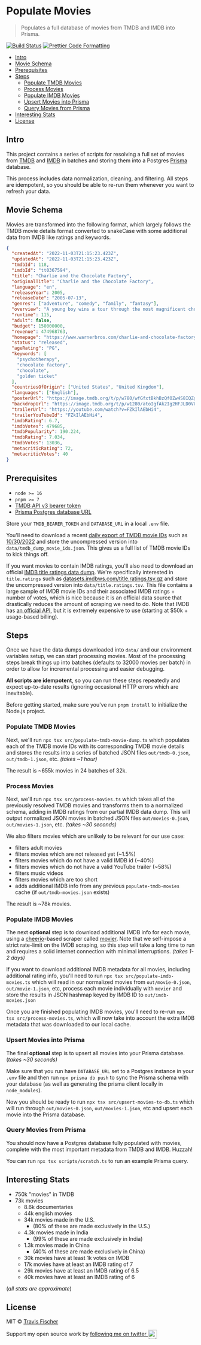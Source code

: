 # Populate Movies <!-- omit in toc -->

> Populates a full database of movies from TMDB and IMDB into Prisma.

[![Build Status](https://github.com/transitive-bullshit/populate-movies/actions/workflows/test.yml/badge.svg)](https://github.com/transitive-bullshit/populate-movies/actions/workflows/test.yml) [![Prettier Code Formatting](https://img.shields.io/badge/code_style-prettier-brightgreen.svg)](https://prettier.io)

- [Intro](#intro)
- [Movie Schema](#movie-schema)
- [Prerequisites](#prerequisites)
- [Steps](#steps)
  - [Populate TMDB Movies](#populate-tmdb-movies)
  - [Process Movies](#process-movies)
  - [Populate IMDB Movies](#populate-imdb-movies)
  - [Upsert Movies into Prisma](#upsert-movies-into-prisma)
  - [Query Movies from Prisma](#query-movies-from-prisma)
- [Interesting Stats](#interesting-stats)
- [License](#license)

## Intro

This project contains a series of scripts for resolving a full set of movies from [TMDB](https://www.themoviedb.org/) and [IMDB](https://imdb.com/) in batches and storing them into a Postgres [Prisma](https://www.prisma.io/) database.

This process includes data normalization, cleaning, and filtering. All steps are idempotent, so you should be able to re-run them whenever you want to refresh your data.

## Movie Schema

Movies are transformed into the following format, which largely follows the TMDB movie details format converted to snakeCase with some additional data from IMDB like ratings and keywords.

```json
{
  "createdAt": "2022-11-03T21:15:23.423Z",
  "updatedAt": "2022-11-03T21:15:23.423Z",
  "tmdbId": 118,
  "imdbId": "tt0367594",
  "title": "Charlie and the Chocolate Factory",
  "originalTitle": "Charlie and the Chocolate Factory",
  "language": "en",
  "releaseYear": 2005,
  "releaseDate": "2005-07-13",
  "genres": ["adventure", "comedy", "family", "fantasy"],
  "overview": "A young boy wins a tour through the most magnificent chocolate factory in the world, led by the world's most unusual candy maker.",
  "runtime": 115,
  "adult": false,
  "budget": 150000000,
  "revenue": 474968763,
  "homepage": "https://www.warnerbros.com/charlie-and-chocolate-factory",
  "status": "released",
  "ageRating": "PG",
  "keywords": [
    "psychotherapy",
    "chocolate factory",
    "chocolate",
    "golden ticket"
  ],
  "countriesOfOrigin": ["United States", "United Kingdom"],
  "languages": ["English"],
  "posterUrl": "https://image.tmdb.org/t/p/w780/wfGfxtBkhBzQfOZw4S8IQZgrH0a.jpg",
  "backdropUrl": "https://image.tmdb.org/t/p/w1280/atoIgfAk2Ig2HFJLD0VUnjiPWEz.jpg",
  "trailerUrl": "https://youtube.com/watch?v=FZkIlAEbHi4",
  "trailerYouTubeId": "FZkIlAEbHi4",
  "imdbRating": 6.7,
  "imdbVotes": 479685,
  "tmdbPopularity": 190.224,
  "tmdbRating": 7.034,
  "tmdbVotes": 13036,
  "metacriticRating": 72,
  "metacriticVotes": 40
}
```

## Prerequisites

- `node >= 16`
- `pnpm >= 7`
- [TMDB API v3 bearer token](https://developers.themoviedb.org/3/getting-started/introduction)
- [Prisma Postgres database URL](https://www.prisma.io/docs/getting-started/setup-prisma/start-from-scratch/relational-databases/connect-your-database-typescript-postgres)

Store your `TMDB_BEARER_TOKEN` and `DATABASE_URL` in a local `.env` file.

You'll need to download a recent [daily export of TMDB movie IDs](https://developers.themoviedb.org/3/getting-started/daily-file-exports) such as [10/30/2022](http://files.tmdb.org/p/exports/movie_ids_10_30_2022.json.gz) and store the uncompressed version into `data/tmdb_dump_movie_ids.json`. This gives us a full list of TMDB movie IDs to kick things off.

If you want movies to contain IMDB ratings, you'll also need to download an official [IMDB title ratings data dump](https://www.imdb.com/interfaces/). We're specifically interested in `title.ratings` such as [datasets.imdbws.com/title.ratings.tsv.gz](https://datasets.imdbws.com/title.ratings.tsv.gz) and store the uncompressed version into `data/title.ratings.tsv`. This file contains a large sample of IMDB movie IDs and their associated IMDB ratings + number of votes, which is nice because it is an official data source that drastically reduces the amount of scraping we need to do. Note that IMDB has [an official API](https://developer.imdb.com/), but it is extremely expensive to use (starting at $50k + usage-based billing).

## Steps

Once we have the data dumps downloaded into `data/` and our environment variables setup, we can start processing movies. Most of the processing steps break things up into batches (defaults to 32000 movies per batch) in order to allow for incremental processing and easier debugging.

**All scripts are idempotent**, so you can run these steps repeatedly and expect up-to-date results (ignoring occasional HTTP errors which are inevitable).

Before getting started, make sure you've run `pnpm install` to initialize the Node.js project.

### Populate TMDB Movies

Next, we'll run `npx tsx src/populate-tmdb-movie-dump.ts` which populates each of the TMDB movie IDs with its corresponding TMDB movie details and stores the results into a series of batched JSON files `out/tmdb-0.json`, `out/tmdb-1.json`, etc. _(takes ~1 hour)_

The result is ~655k movies in 24 batches of 32k.

### Process Movies

Next, we'll run `npx tsx src/process-movies.ts` which takes all of the previously resolved TMDB movies and transforms them to a normalized schema, adding in IMDB ratings from our partial IMDB data dump. This will output normalized JSON movies in batched JSON files `out/movies-0.json`, `out/movies-1.json`, etc. _(takes ~30 seconds)_

We also filters movies which are unlikely to be relevant for our use case:

- filters adult movies
- filters movies which are not released yet (~1.5%)
- filters movies which do not have a valid IMDB id (~40%)
- filters movies which do not have a valid YouTube trailer (~58%)
- filters music videos
- filters movies which are too short
- adds additional IMDB info from any previous `populate-tmdb-movies` cache (if `out/tmdb-movies.json` exists)

The result is ~78k movies.

### Populate IMDB Movies

The next **optional** step is to download additional IMDB info for each movie, using a [cheerio](https://github.com/cheeriojs/cheerio)-based scraper called [movier](https://github.com/Zoha/movier). Note that we self-impose a strict rate-limit on the IMDB scraping, so this step will take a long time to run and requires a solid internet connection with minimal interruptions. _(takes 1-2 days)_

If you want to download additional IMDB metadata for all movies, including additional rating info, you'll need to run `npx tsx src/populate-imdb-movies.ts` which will read in our normalized movies from `out/movie-0.json`, `out/movie-1.json`, etc, process each movie individually with `movier` and store the results in JSON hashmap keyed by IMDB ID to `out/imdb-movies.json`

Once you are finished populating IMDB movies, you'll need to re-run `npx tsx src/process-movies.ts`, which will now take into account the extra IMDB metadata that was downloaded to our local cache.

### Upsert Movies into Prisma

The final **optional** step is to upsert all movies into your Prisma database. (_takes ~30 seconds)_

Make sure that you run have `DATABASE_URL` set to a Postgres instance in your `.env` file and then run `npx prisma db push` to sync the Prisma schema with your database (as well as generating the prisma client locally in `node_modules`).

Now you should be ready to run `npx tsx src/upsert-movies-to-db.ts` which will run through `out/movies-0.json`, `out/movies-1.json`, etc and upsert each movie into the Prisma database.

### Query Movies from Prisma

You should now have a Postgres database fully populated with movies, complete with the most important metadata from TMDB and IMDB. Huzzah!

You can run `npx tsx scripts/scratch.ts` to run an example Prisma query.

## Interesting Stats

- 750k "movies" in TMDB
- 73k movies
  - 8.6k documentaries
  - 44k english movies
  - 34k movies made in the U.S.
    - (80% of these are made exclusively in the U.S.)
  - 4.3k movies made in India
    - (99% of these are made exclusively in India)
  - 1.3k movies made in China
    - (40% of these are made exclusively in China)
  - 30k movies have at least 1k votes on IMDB
  - 17k movies have at least an IMDB rating of 7
  - 29k movies have at least an IMDB rating of 6.5
  - 40k movies have at least an IMDB rating of 6

(_all stats are approximate_)

## License

MIT © [Travis Fischer](https://transitivebullsh.it)

Support my open source work by <a href="https://twitter.com/transitive_bs">following me on twitter <img src="https://storage.googleapis.com/saasify-assets/twitter-logo.svg" alt="twitter" height="24px" align="center"></a>
